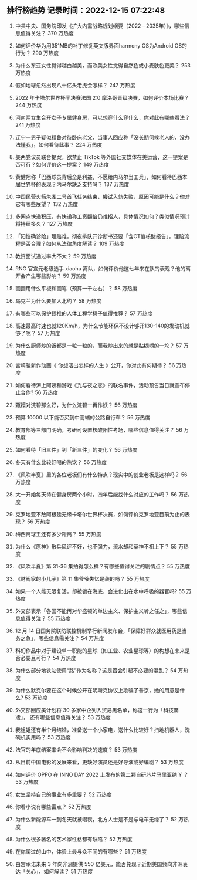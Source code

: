 
## 排行榜趋势 记录时间：2022-12-15 07:22:48
  
  1. 中共中央、国务院印发《扩大内需战略规划纲要（2022－2035年）》，哪些信息值得关注？ 370 万热度
    
  2. 如何评价华为用351MB的补丁修复英文版界面harmony OS为Android OS的行为？ 290 万热度
    
  3. 为什么东亚女性觉得越白越美，而欧美女性觉得自然色或小麦肤色更美？ 253 万热度
    
  4. 假如地球忽然出现八十亿头老虎会怎样？ 247 万热度
    
  5. 2022 年卡塔尔世界杯半决赛法国 2:0 摩洛哥晋级决赛，如何评价本场比赛？ 244 万热度
    
  6. 河南两女生合开女子专属健身房，可以想穿什么穿什么，你对此有哪些看法？ 241 万热度
    
  7. 辽宁一男子疑似粗鲁对待卧床老父，当事人回应称「没长期伺候老人的，没办法懂我」，如何看待此事？ 224 万热度
    
  8. 美两党议员联合提案，欲禁止 TikTok 等外国社交媒体在美运营，这一提案是否可行？如何评价这一提案？ 149 万热度
    
  9. 黄健翔称「巴西球员背后全是利益，不愿给内马尔当工兵」，如何看待巴西本届世界杯的表现？内马尔缺乏支持吗？ 137 万热度
    
  10. 中国民营火箭朱雀二号首飞任务结束，尝试入轨失败，原因可能是什么？你对它有哪些展望？ 132 万热度
    
  11. 多网点快递积压，有快递称工资翻倍仍难招人，具体情况如何？类似情况预计将持续多久？ 127 万热度
    
  12. 「阳性确诊险」理赔难，彻夜排队开诊断书还要「含CT值核酸报告」，理赔流程是否合理？如何从法律角度解读？ 109 万热度
    
  13. 教资面试通过率大不大？ 59 万热度
    
  14. RNG 官宣元老级选手 xiaohu 离队，如何评价他这七年来在队的表现？他的离开会产生哪些影响？ 59 万热度
    
  15. 画画用什么平板和画笔（预算一千左右）？ 58 万热度
    
  16. 乌克兰为什么要加入北约？ 58 万热度
    
  17. 有哪些可以保护颈椎的人体工程学椅子值得推荐？ 57 万热度
    
  18. 高速最高时速也就120Km/h，为什么节能环保不设计够开130-140的发动机就够了呢？ 57 万热度
    
  19. 为什么厨师炒的饭都是一粒一粒的，而我炒出来的就是黏糊糊的一坨？ 57 万热度
    
  20. 宫崎骏新作动画《 你想活出怎样的人生 》公开，你对此有何期待？ 56 万热度
    
  21. 如何看待沪上阿姨和游戏《光与夜之恋》的联名事件，活动预告当日就宣布停止合作? 56 万热度
    
  22. 甄嬛对浣碧那么好，为什么浣碧一再作妖？ 56 万热度
    
  23. 预算 10000 以下能否买到中高端的公路自行车？ 56 万热度
    
  24. 教育部等三部门明确，考研可设置核酸阳性考场，哪些信息值得关注？ 56 万热度
    
  25. 如何看待「旧三件」到「新三件」的变化？ 56 万热度
    
  26. 冬天有什么比较好喝的热饮？ 56 万热度
    
  27. 《风吹半夏》里的各位老板们有什么特点？现实中的创业老板是这样吗？ 56 万热度
    
  28. 大一开始每天待在健身房两个小时，四年后能找什么对应的工作吗？ 56 万热度
    
  29. 克罗地亚不敌阿根廷无缘卡塔尔世界杯决赛，如何评价克罗地亚目前为止的表现？ 56 万热度
    
  30. 梅西离球王还有多少距离？ 55 万热度
    
  31. 为什么《原神》散兵风评不好，也不强力，流水却和草神不相上下？ 55 万热度
    
  32. 《风吹半夏》第 31-36 集拍得怎么样？有哪些值得关注的剧情点？ 55 万热度
    
  33. 《财阀家的小儿子》第 11 集爷爷失忆是装的吗？ 55 万热度
    
  34. 如果一个人能无限复活，却被锁在海底，会进化出在水中呼吸的器官吗? 55 万热度
    
  35. 外交部表示「各国不能再对华盛顿的单边主义、保护主义听之任之」，哪些信息值得关注？ 55 万热度
    
  36. 12 月 14 日国务院联防联控机制举行新闻发布会，「保障好群众就医用药是当务之急」，哪些信息需关注？ 54 万热度
    
  37. 科幻作品中对于建设单一职能的星球（如工业、农业星球等）的构想在未来是否必要且可行？ 54 万热度
    
  38. 为什么部分地铁站使用“路”作为名称？这是否会引起不必要的混乱？ 54 万热度
    
  39. 为什么默克尔要在这个时候公开在明斯克协议上欺骗了普京，她的用意是什么? 53 万热度
    
  40. 外交部回应美计划将 30 多家中企列入贸易黑名单，称这一行为「科技霸凌」， 还有哪些信息值得关注？ 53 万热度
    
  41. 我姐姐还有半个月结婚，准备送一个小家电，送什么比较好？扫地机器人，洗碗机实用吗？ 53 万热度
    
  42. 法官的年底结案率会不会影响判决的速度？ 53 万热度
    
  43. 从目前中国电影的发展来看，更缺好演员还是好导演或好编剧？ 53 万热度
    
  44. 如何评价 OPPO 在 INNO DAY 2022 上发布的第二颗自研芯片马里亚纳 Y ？ 53 万热度
    
  45. 女生坚持自己的事业有多重要？ 52 万热度
    
  46. 你看小说有哪些雷点？ 52 万热度
    
  47. 为什么新能源车一到冬天就被唱衰，北方人士是不是与电车无缘了？ 52 万热度
    
  48. 为什么很多著名的艺术家性格都有缺陷？ 52 万热度
    
  49. 在你爬过的山中，体验上最与众不同的有哪些？ 51 万热度
    
  50. 白宫承诺未来 3 年向非洲提供 550 亿美元，能否兑现？近期美国频向非洲表达「关心」，如何解读？ 51 万热度
    